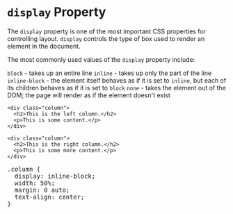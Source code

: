 # `display` Property

The `display` property is one of the most important CSS properties for controlling layout. `display` controls the type of box used to render an element in the document.

The most commonly used values of the `display` property include:

`block` - takes up an entire line
`inline` - takes up only the part of the line 
`inline-block` - the element itself behaves as if it is set to `inline`, but each of its children behaves as if it is set to `block`
`none` - takes the element out of the DOM; the page will render as if the element doesn't exist

```
<div class="column">
  <h2>This is the left column.</h2>
  <p>This is some content.</p>
</div>

<div class="column">
  <h2>This is the right column.</h2>
  <p>This is some more content.</p>
</div>
```

<pre>
.column {
  <span class="highlight">display: inline-block;</span>
  width: 50%;
  margin: 0 auto;
  text-align: center;
}
</pre>